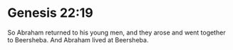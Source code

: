 # Genesis 22:19

So Abraham returned to his young men, and they arose and went together to Beersheba. And Abraham lived at Beersheba.
